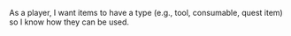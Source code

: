 As a player, I want items to have a type (e.g., tool, consumable, quest item) so I know how they can be used.
